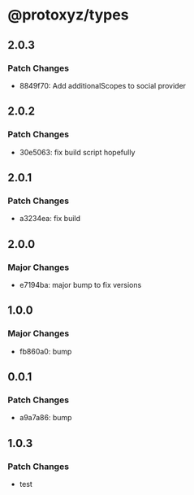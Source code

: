 # @protoxyz/types

## 2.0.3

### Patch Changes

-   8849f70: Add additionalScopes to social provider

## 2.0.2

### Patch Changes

-   30e5063: fix build script hopefully

## 2.0.1

### Patch Changes

-   a3234ea: fix build

## 2.0.0

### Major Changes

-   e7194ba: major bump to fix versions

## 1.0.0

### Major Changes

-   fb860a0: bump

## 0.0.1

### Patch Changes

-   a9a7a86: bump

## 1.0.3

### Patch Changes

-   test
